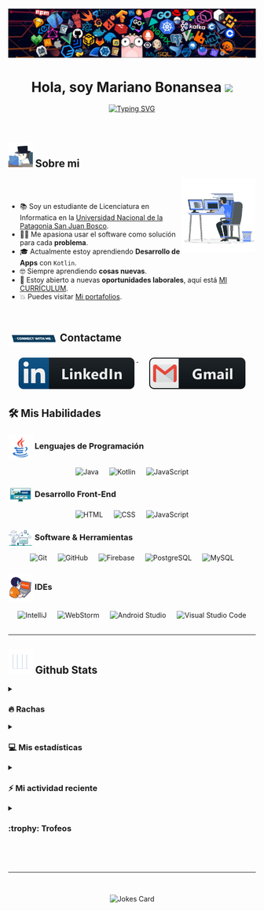 <p align="center"><img src="https://github.com/BonanseaMariano/BonanseaMariano/blob/main/images/Banner.png?raw=true">
<h1 align="center">Hola, soy Mariano Bonansea <img src="https://media.giphy.com/media/hvRJCLFzcasrR4ia7z/giphy.gif" width="35"></h1>
<p align="center">
  <a href="https://git.io/typing-svg"><img src="https://readme-typing-svg.demolab.com?font=Fira+Code&weight=600&size=17&pause=1500&center=true&vCenter=true&width=435&lines=Estudiante+de+Licenciatura+en+Inform%C3%A1tica;Aspirante+a+Desarrollador+Fullstack;Aspirante+a+Desarrollador+de+Apps" alt="Typing SVG" /></a>
</p>

<br>

<p align="center">

</p>

## <img src="https://github.com/BonanseaMariano/BonanseaMariano/blob/main/images/About-me.gif?raw=true" width="50px"> Sobre mi

<img align="right" src="https://github.com/BonanseaMariano/BonanseaMariano/blob/main/images/Right_Side.gif?raw=true" width=30%>

<br><br>
<ul>
  <li>📚 Soy un estudiante de Licenciatura en Informatica en la <a href="https://madryn.unp.edu.ar" target="_blank">Universidad Nacional de la Patagonia San Juan Bosco</a>.</li>
  <li>👨‍💻 Me apasiona usar el software como solución para cada <b>problema</b>.</li>
  <li>🎓 Actualmente estoy aprendiendo <b>Desarrollo de Apps</b> con <code>Kotlin</code>.</li>
  <li>🤓 Siempre aprendiendo <b>cosas nuevas</b>.</li>
  <li>🤔 Estoy abierto a nuevas <b>oportunidades laborales</b>, aquí está <a href="#" target="_blank">MI CURRÍCULUM</a>.</li>
  <li>💥 Puedes visitar <a href="https://marianobonansea.netlify.app" target="_blank">Mi portafolios</a>.</li>
</ul>
<br>

## <img src="https://github.com/BonanseaMariano/BonanseaMariano/blob/main/images/Connect-with-me.gif?raw=true" width="100px" style="vertical-align: middle;" /> Contactame

<p align="center">
	<a href="https://www.linkedin.com/in/mariano-nicolás-bonansea-camaño-1b4346244/" target="_blank">
    <img src="svg/linkedin.svg" alt="linkedin" style="vertical-align:top; margin:6px 4px">
   </a>
    &emsp;
   <a href="mailto:marianobonanseapetrovial@gmail.com" target="_blank">
    <img src="svg/gmail.svg" alt="gmail" style="vertical-align:top; margin:6px 4px">
   </a>
</p>

## 🛠️ Mis Habilidades

### <img src="https://github.com/BonanseaMariano/BonanseaMariano/blob/main/images/Programming_Languages.gif?raw=true" width=50px style="vertical-align: middle;"> Lenguajes de Programación

<div align="center">
	<img width="50" src="https://user-images.githubusercontent.com/25181517/117201156-9a724800-adec-11eb-9a9d-3cd0f67da4bc.png" alt="Java" title="Java"/>
     &emsp;
	<img width="50" src="https://user-images.githubusercontent.com/25181517/185062810-7ee0c3d2-17f2-4a98-9d8a-a9576947692b.png" alt="Kotlin" title="Kotlin"/>
    &emsp;
	<img width="50" src="https://user-images.githubusercontent.com/25181517/117447155-6a868a00-af3d-11eb-9cfe-245df15c9f3f.png" alt="JavaScript" title="JavaScript"/>
</div>

### <img src = "https://github.com/BonanseaMariano/BonanseaMariano/blob/main/images/Front_End.gif?raw=true" width = 50px style="vertical-align: middle;"> Desarrollo Front-End

<div align="center">
	<img width="50" src="https://user-images.githubusercontent.com/25181517/192158954-f88b5814-d510-4564-b285-dff7d6400dad.png" alt="HTML" title="HTML"/>
    &emsp;
	<img width="50" src="https://user-images.githubusercontent.com/25181517/183898674-75a4a1b1-f960-4ea9-abcb-637170a00a75.png" alt="CSS" title="CSS"/>
    &emsp;
	<img width="50" src="https://user-images.githubusercontent.com/25181517/117447155-6a868a00-af3d-11eb-9cfe-245df15c9f3f.png" alt="JavaScript" title="JavaScript"/>
</div>

### <img src = "https://github.com/BonanseaMariano/BonanseaMariano/blob/main/images/Software_Tools.gif?raw=true" width = 50px style="vertical-align: middle;"> Software & Herramientas

<div align="center">
	<img width="50" src="https://user-images.githubusercontent.com/25181517/192108372-f71d70ac-7ae6-4c0d-8395-51d8870c2ef0.png" alt="Git" title="Git"/>
    &emsp;
	<img width="50" src="https://user-images.githubusercontent.com/25181517/192108374-8da61ba1-99ec-41d7-80b8-fb2f7c0a4948.png" alt="GitHub" title="GitHub"/>
    &emsp;
	<img width="50" src="https://user-images.githubusercontent.com/25181517/189716855-2c69ca7a-5149-4647-936d-780610911353.png" alt="Firebase" title="Firebase"/>
     &emsp;
	<img width="50" src="https://user-images.githubusercontent.com/25181517/117208740-bfb78400-adf5-11eb-97bb-09072b6bedfc.png" alt="PostgreSQL" title="PostgreSQL"/>
     &emsp; 
	<img width="50" src="https://user-images.githubusercontent.com/25181517/183896128-ec99105a-ec1a-4d85-b08b-1aa1620b2046.png" alt="MySQL" title="MySQL"/>
</div>

### <img src = "https://github.com/BonanseaMariano/BonanseaMariano/blob/main/images/IDEs.gif?raw=true" width = 50px style="vertical-align: middle;"> IDEs

<div align="center">
	<img width="50" src="https://user-images.githubusercontent.com/25181517/192108890-200809d1-439c-4e23-90d3-b090cf9a4eea.png" alt="IntelliJ" title="IntelliJ"/>
     &emsp;
	<img width="50" src="https://user-images.githubusercontent.com/25181517/192108893-b1eed3c7-b2c4-4e1c-9e9f-c7e83637b33d.png" alt="WebStorm" title="WebStorm"/>
     &emsp;
	<img width="50" src="https://user-images.githubusercontent.com/25181517/192108895-20dc3343-43e3-4a54-a90e-13a4abbc57b9.png" alt="Android Studio" title="Android Studio"/>
     &emsp;
	<img width="50" src="https://user-images.githubusercontent.com/25181517/192108891-d86b6220-e232-423a-bf5f-90903e6887c3.png" alt="Visual Studio Code" title="Visual Studio Code"/>
</div>

<br> 

---

## <img src = "https://github.com/BonanseaMariano/BonanseaMariano/blob/main/images/Statistics.gif?raw=true" width = 50px> Github Stats

<details><summary><h3> 🔥 Rachas</h3></summary>

----	

<p align="center">
  <img src="https://github-readme-streak-stats.herokuapp.com/?user=BonanseaMariano&theme=tokyonight&hide_border=true" alt="BonanseaMariano's GitHub Stats" />
</p>

</details>

<details><summary><h3>💻 Mis estadísticas</h3></summary>

----

<p align="center">
    <a href="https://github.com/BonanseaMariano/github-readme-stats">
	    <img alt="BonanseaMariano's Github Stats" src="https://github-readme-stats.vercel.app/api?username=BonanseaMariano&show_icons=true&count_private=true&locale=en&theme=tokyonight&layout=compact" height="230px"/></a>
	    <img alt="BonanseaMariano's Top-Languages" src="https://github-readme-stats.vercel.app/api/top-langs/?username=BonanseaMariano&theme=tokyonight&show_icons=true&hide_border=false&layout=compact" height="230px"/>
    <br/>
</p>
</details>

<details><summary><h3>⚡ Mi actividad reciente</h3></summary>

----

<p align="center">
    <a href="https://github.com/anuraghazra/github-readme-stats">
	    <img alt="BonanseaMariano's Github Stats" src="https://github-readme-activity-graph.vercel.app/graph?username=BonanseaMariano&theme=tokyo-night" height="230px"/></a>
    <br/>
</p>



</details>

<details><summary> <h3> :trophy: Trofeos </h3></summary>

----

<p align="center"><img alt="BonanseaMariano's Github Trophies" src="https://github-profile-trophy.vercel.app/?username=BonanseaMariano&layout=compact&theme=tokyonight&column=4&margin-w=15&margin-h=15"/></p>

</details>

</br></br>

---
<br>

<p align = "center">
	<img src="https://readme-jokes.vercel.app/api?theme=gradientBlue" alt="Jokes Card" />
</p>